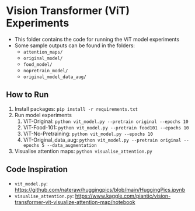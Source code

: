 # Vision Transformer (ViT) Experiments
- This folder contains the code for running the ViT model experiments
- Some sample outputs can be found in the folders:
	- `attention_maps/`
	- `original_model/`
	- `food_model/`
	- `nopretrain_model/`
	- `original_model_data_aug/`

## How to Run
1. Install packages: `pip install -r requirements.txt`
2. Run model experiments
	1. ViT-Original: `python vit_model.py --pretrain original --epochs 10`
	2. ViT-Food-101: `python vit_model.py --pretrain food101 --epochs 10`
	3. ViT-No-Pretraining: `python vit_model.py --epochs 10`
	4. ViT-Original_data_aug: `python vit_model.py --pretrain original --epochs 5 --data_augmentation`
3. Visualise attention maps: `python visualise_attention.py`

## Code Inspiration
- `vit_model.py`: https://github.com/nateraw/huggingpics/blob/main/HuggingPics.ipynb
- `visualise_attention.py`: https://www.kaggle.com/piantic/vision-transformer-vit-visualize-attention-map/notebook
